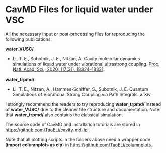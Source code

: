 # CavMD Files for liquid water under VSC

All the necessary input or post-processing files for reproducing the following publications:

**water_VUSC/**

- Li, T. E., Subotnik, J. E., Nitzan, A. Cavity molecular dynamics simulations of liquid water under vibrational ultrastrong coupling. [Proc. Natl. Acad. Sci., 2020, 117(31), 18324–18331](https://doi.org/10.1073/pnas.2009272117).

**water_trpmd/**

- Li, T. E., Nitzan, A., Hammes-Schiffer, S., Subotnik, J. E. Quantum Simulations of Vibrational Strong Coupling via Path Integrals. arXiv.

I strongly recommend the readers to try reproducing **water_trpmd/** instead of **water_VUSC/** due to the cleaner file structure and documentation. Note that **water_trpmd/** also contains the classical simulation.

The source code of CavMD and installation tutorials are stored in https://github.com/TaoELi/cavity-md-ipi.

Note that all plotting scripts in the folders above need a wrapper code (**import columnplots as clp**) in https://github.com/TaoELi/columnplots.

